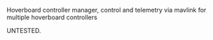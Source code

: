 Hoverboard controller manager, control and telemetry via mavlink for multiple hoverboard controllers

UNTESTED.
